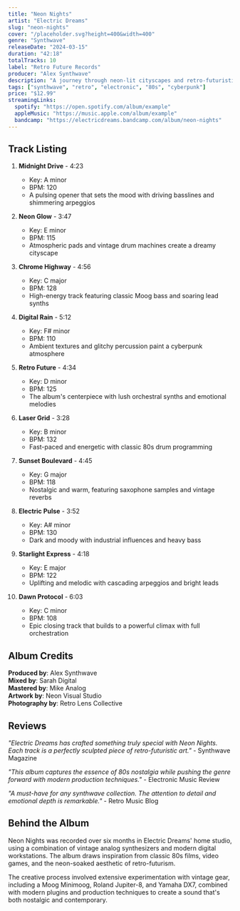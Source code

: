 ```yaml
---
title: "Neon Nights"
artist: "Electric Dreams"
slug: "neon-nights"
cover: "/placeholder.svg?height=400&width=400"
genre: "Synthwave"
releaseDate: "2024-03-15"
duration: "42:18"
totalTracks: 10
label: "Retro Future Records"
producer: "Alex Synthwave"
description: "A journey through neon-lit cityscapes and retro-futuristic soundscapes. Electric Dreams delivers a masterful blend of classic 80s synth sounds with modern production techniques."
tags: ["synthwave", "retro", "electronic", "80s", "cyberpunk"]
price: "$12.99"
streamingLinks:
  spotify: "https://open.spotify.com/album/example"
  appleMusic: "https://music.apple.com/album/example"
  bandcamp: "https://electricdreams.bandcamp.com/album/neon-nights"
---
```


## Track Listing

1. **Midnight Drive** - 4:23
   - Key: A minor
   - BPM: 120
   - A pulsing opener that sets the mood with driving basslines and shimmering arpeggios

2. **Neon Glow** - 3:47
   - Key: E minor
   - BPM: 115
   - Atmospheric pads and vintage drum machines create a dreamy cityscape

3. **Chrome Highway** - 4:56
   - Key: C major
   - BPM: 128
   - High-energy track featuring classic Moog bass and soaring lead synths

4. **Digital Rain** - 5:12
   - Key: F# minor
   - BPM: 110
   - Ambient textures and glitchy percussion paint a cyberpunk atmosphere

5. **Retro Future** - 4:34
   - Key: D minor
   - BPM: 125
   - The album's centerpiece with lush orchestral synths and emotional melodies

6. **Laser Grid** - 3:28
   - Key: B minor
   - BPM: 132
   - Fast-paced and energetic with classic 80s drum programming

7. **Sunset Boulevard** - 4:45
   - Key: G major
   - BPM: 118
   - Nostalgic and warm, featuring saxophone samples and vintage reverbs

8. **Electric Pulse** - 3:52
   - Key: A# minor
   - BPM: 130
   - Dark and moody with industrial influences and heavy bass

9. **Starlight Express** - 4:18
   - Key: E major
   - BPM: 122
   - Uplifting and melodic with cascading arpeggios and bright leads

10. **Dawn Protocol** - 6:03
    - Key: C minor
    - BPM: 108
    - Epic closing track that builds to a powerful climax with full orchestration

## Album Credits

**Produced by**: Alex Synthwave  
**Mixed by**: Sarah Digital  
**Mastered by**: Mike Analog  
**Artwork by**: Neon Visual Studio  
**Photography by**: Retro Lens Collective

## Reviews

*"Electric Dreams has crafted something truly special with Neon Nights. Each track is a perfectly sculpted piece of retro-futuristic art."* - Synthwave Magazine

*"This album captures the essence of 80s nostalgia while pushing the genre forward with modern production techniques."* - Electronic Music Review

*"A must-have for any synthwave collection. The attention to detail and emotional depth is remarkable."* - Retro Music Blog

## Behind the Album

Neon Nights was recorded over six months in Electric Dreams' home studio, using a combination of vintage analog synthesizers and modern digital workstations. The album draws inspiration from classic 80s films, video games, and the neon-soaked aesthetic of retro-futurism.

The creative process involved extensive experimentation with vintage gear, including a Moog Minimoog, Roland Jupiter-8, and Yamaha DX7, combined with modern plugins and production techniques to create a sound that's both nostalgic and contemporary.
